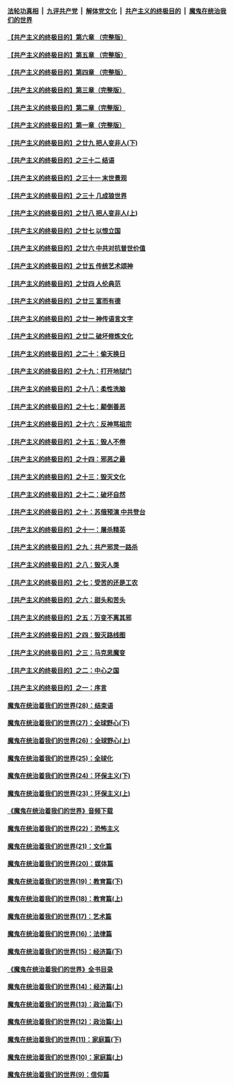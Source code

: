 ####  [法轮功真相](../../../../basic/blob/master/README.md?t=04240701) &nbsp;|&nbsp; [九评共产党](../../../../9ping.md/blob/master/README.md?t=04240701) &nbsp;|&nbsp; [解体党文化](../../../../jtdwh.md/blob/master/README.md?t=04240701)  &nbsp;|&nbsp; [共产主义的终极目的](../../../../gczydzjmd.md/blob/master/README.md?t=04240701) &nbsp;|&nbsp; [魔鬼在统治我们的世界](../../../../mgztzwmdsj.md/blob/master/README.md?t=04240701) 

#### [【共产主义的终极目的】第六章 （完整版）](../pages/nsc422/n11428913.md?t=04240701) 

#### [【共产主义的终极目的】第五章 （完整版）](../pages/nsc422/n11428912.md?t=04240701) 

#### [【共产主义的终极目的】第四章 （完整版）](../pages/nsc422/n11428907.md?t=04240701) 

#### [【共产主义的终极目的】第三章（完整版）](../pages/nsc422/n11428848.md?t=04240701) 

#### [【共产主义的终极目的】第二章（完整版）](../pages/nsc422/n11428831.md?t=04240701) 

#### [【共产主义的终极目的】第一章（完整版）](../pages/nsc422/n11417651.md?t=04240701) 

#### [【共产主义的终极目的】之廿九 把人变非人(下)](../pages/nsc422/n11344140.md?t=04240701) 

#### [【共产主义的终极目的】之三十二 结语](../pages/nsc422/n11360535.md?t=04240701) 

#### [【共产主义的终极目的】之三十一 末世景观](../pages/nsc422/n11351129.md?t=04240701) 

#### [【共产主义的终极目的】之三十 几成狼世界](../pages/nsc422/n11348280.md?t=04240701) 

#### [【共产主义的终极目的】之廿八 把人变非人(上)](../pages/nsc422/n11340492.md?t=04240701) 

#### [【共产主义的终极目的】之廿七 以恨立国](../pages/nsc422/n11336944.md?t=04240701) 

#### [【共产主义的终极目的】之廿六 中共对抗普世价值](../pages/nsc422/n11324785.md?t=04240701) 

#### [【共产主义的终极目的】之廿五 传统艺术颂神](../pages/nsc422/n11296396.md?t=04240701) 

#### [【共产主义的终极目的】之廿四 人伦典范](../pages/nsc422/n11296397.md?t=04240701) 

#### [【共产主义的终极目的】之廿三 富而有德](../pages/nsc422/n11283598.md?t=04240701) 

#### [【共产主义的终极目的】之廿一 神传语言文字](../pages/nsc422/n11263265.md?t=04240701) 

#### [【共产主义的终极目的】之廿二 破坏修炼文化](../pages/nsc422/n11245728.md?t=04240701) 

#### [【共产主义的终极目的】之二十：偷天换日](../pages/nsc422/n11238846.md?t=04240701) 

#### [【共产主义的终极目的】之十九：打开地狱门](../pages/nsc422/n11206376.md?t=04240701) 

#### [【共产主义的终极目的】之十八：柔性洗脑](../pages/nsc422/n11199994.md?t=04240701) 

#### [【共产主义的终极目的】之十七：颠倒善恶](../pages/nsc422/n11179782.md?t=04240701) 

#### [【共产主义的终极目的】之十六：反神骂祖宗](../pages/nsc422/n11166798.md?t=04240701) 

#### [【共产主义的终极目的】之十五：毁人不倦](../pages/nsc422/n11166792.md?t=04240701) 

#### [【共产主义的终极目的】之十四：邪恶之最](../pages/nsc422/n11150249.md?t=04240701) 

#### [【共产主义的终极目的】之十三：毁灭文化](../pages/nsc422/n11135227.md?t=04240701) 

#### [【共产主义的终极目的】之十二：破坏自然](../pages/nsc422/n11135214.md?t=04240701) 

#### [【共产主义的终极目的】之十：苏俄预演 中共登台](../pages/nsc422/n11118424.md?t=04240701) 

#### [【共产主义的终极目的】之十一：屠杀精英](../pages/nsc422/n11118442.md?t=04240701) 

#### [【共产主义的终极目的】之九：共产邪灵一路杀](../pages/nsc422/n11114139.md?t=04240701) 

#### [【共产主义的终极目的】之八：毁灭人类](../pages/nsc422/n11108503.md?t=04240701) 

#### [【共产主义的终极目的】之七：受苦的还是工农](../pages/nsc422/n11101809.md?t=04240701) 

#### [【共产主义的终极目的】之六：甜头和苦头](../pages/nsc422/n11096971.md?t=04240701) 

#### [【共产主义的终极目的】之五：万变不离其邪](../pages/nsc422/n11091285.md?t=04240701) 

#### [【共产主义的终极目的】之四：毁灭路线图](../pages/nsc422/n11086284.md?t=04240701) 

#### [【共产主义的终极目的】之三：马克思魔变](../pages/nsc422/n11061941.md?t=04240701) 

#### [【共产主义的终极目的】之二：中心之国](../pages/nsc422/n11047728.md?t=04240701) 

#### [【共产主义的终极目的】之一：序言](../pages/nsc422/n11086077.md?t=04240701) 

#### [魔鬼在统治着我们的世界(28)：结束语](../pages/nsc422/n10936246.md?t=04240701) 

#### [魔鬼在统治着我们的世界(27)：全球野心(下)](../pages/nsc422/n10928319.md?t=04240701) 

#### [魔鬼在统治着我们的世界(26)：全球野心(上)](../pages/nsc422/n10900318.md?t=04240701) 

#### [魔鬼在统治着我们的世界(25)：全球化](../pages/nsc422/n10788205.md?t=04240701) 

#### [魔鬼在统治着我们的世界(24)：环保主义(下)](../pages/nsc422/n10695307.md?t=04240701) 

#### [魔鬼在统治着我们的世界(23)：环保主义(上)](../pages/nsc422/n10688613.md?t=04240701) 

#### [《魔鬼在统治着我们的世界》音频下载](../pages/nsc422/n10635553.md?t=04240701) 

#### [魔鬼在统治着我们的世界(22)：恐怖主义](../pages/nsc422/n10614727.md?t=04240701) 

#### [魔鬼在统治着我们的世界(21)：文化篇](../pages/nsc422/n10597706.md?t=04240701) 

#### [魔鬼在统治着我们的世界(20)：媒体篇](../pages/nsc422/n10586579.md?t=04240701) 

#### [魔鬼在统治着我们的世界(19)：教育篇(下)](../pages/nsc422/n10564808.md?t=04240701) 

#### [魔鬼在统治着我们的世界(18)：教育篇(上)](../pages/nsc422/n10526970.md?t=04240701) 

#### [魔鬼在统治着我们的世界(17)：艺术篇](../pages/nsc422/n10499093.md?t=04240701) 

#### [魔鬼在统治着我们的世界(16)：法律篇](../pages/nsc422/n10485969.md?t=04240701) 

#### [魔鬼在统治着我们的世界(15)：经济篇(下)](../pages/nsc422/n10469975.md?t=04240701) 

#### [《魔鬼在统治着我们的世界》全书目录](../pages/nsc422/n10464261.md?t=04240701) 

#### [魔鬼在统治着我们的世界(14)：经济篇(上)](../pages/nsc422/n10457370.md?t=04240701) 

#### [魔鬼在统治着我们的世界(13)：政治篇(下)](../pages/nsc422/n10448270.md?t=04240701) 

#### [魔鬼在统治着我们的世界(12)：政治篇(上)](../pages/nsc422/n10444576.md?t=04240701) 

#### [魔鬼在统治着我们的世界(11)：家庭篇(下)](../pages/nsc422/n10440961.md?t=04240701) 

#### [魔鬼在统治着我们的世界(10)：家庭篇(上)](../pages/nsc422/n10435448.md?t=04240701) 

#### [魔鬼在统治着我们的世界(9)：信仰篇](../pages/nsc422/n10432159.md?t=04240701) 

